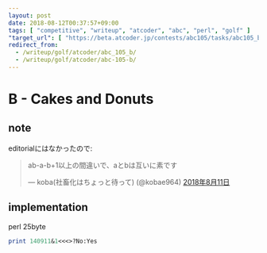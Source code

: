 ```yaml
---
layout: post
date: 2018-08-12T00:37:57+09:00
tags: [ "competitive", "writeup", "atcoder", "abc", "perl", "golf" ]
"target_url": [ "https://beta.atcoder.jp/contests/abc105/tasks/abc105_b" ]
redirect_from:
  - /writeup/golf/atcoder/abc_105_b/
  - /writeup/golf/atcoder/abc-105-b/
---
```


# B - Cakes and Donuts

## note

editorialにはなかったので:

<blockquote class="twitter-tweet" data-lang="ja"><p lang="ja" dir="ltr">ab-a-b+1以上の間違いで、aとbは互いに素です</p>&mdash; koba(社畜化はちょっと待って) (@kobae964) <a href="https://twitter.com/kobae964/status/1028281547655282688?ref_src=twsrc%5Etfw">2018年8月11日</a></blockquote>
<script async src="https://platform.twitter.com/widgets.js" charset="utf-8"></script>

## implementation

perl 25byte

``` perl
print 140911&1<<<>?No:Yes
```

